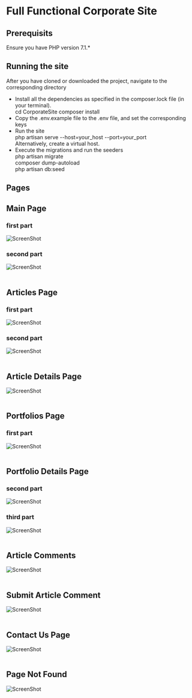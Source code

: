 # Full Functional Corporate Site

## Prerequisits
Ensure you have PHP version 7.1.*

## Running the site
After you have cloned or downloaded the project, navigate to the corresponding directory
<ul>
  <li>
       Install all the dependencies as specified in the composer.lock file (in your terminal). <br/>
       cd CorporateSite 
       composer install
  </li>
  <li>
      Copy the .env.example file to the .env file, and set the corresponding keys
  </li>
  <li>
      Run the site <br/>
      php artisan serve --host=your_host --port=your_port <br/> 
      Alternatively, create a virtual host. <br/>
  </li>
  <li>
     Execute the migrations and run the seeders <br/> 
     php artisan migrate <br/>
     composer dump-autoload <br/>
     php artisan db:seed <br/>
  </li>
</ul>

## Pages
## Main Page 
   ### first part
![ScreenShot](https://i.imgur.com/8f4kj37.png)
 <br/> 
  ### second part
![ScreenShot](https://i.imgur.com/eUPQQ7T.png) 
<br/> <br/>

 ## Articles Page 
   ### first part
![ScreenShot](https://i.imgur.com/XegKJGC.png)
 <br/>
   ### second part
![ScreenShot](https://i.imgur.com/9MCGX2q.png)
 <br/> <br/>
 ## Article Details Page
  
![ScreenShot](https://i.imgur.com/omYJ1Am.png)
 <br/> <br/>

 ## Portfolios Page
  ### first part 
![ScreenShot](https://i.imgur.com/UzKrLMN.png)
 <br/> <br/>
## Portfolio Details Page
  ### second part
![ScreenShot](https://i.imgur.com/5P4fAIO.png)
 <br/> 
  ### third part
![ScreenShot](https://i.imgur.com/hH8OnCw.png)
 <br/> <br/>
## Article Comments
![ScreenShot](https://i.imgur.com/cVV3PJQ.png)
 <br/> <br/>
 ## Submit Article Comment
![ScreenShot](https://i.imgur.com/mHGspew.png)
 <br/> <br/>
## Contact Us Page
![ScreenShot](https://i.imgur.com/8gWK7Tc.png)
 <br/> <br/>
## Page Not Found 
![ScreenShot](https://i.imgur.com/STeVldk.png)

